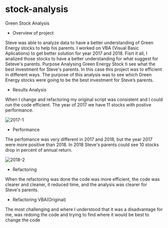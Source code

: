 # stock-analysis

Green Stock Analysis

* Overview of project

Steve was able to analyze data to have a better understanding of Green Energy stocks to help his parents. I worked on VBA (Visual Basic Aplications) to get 
better solution for year 2017 and 2018.
Fisrt it all, I analized those stocks to have a better understanding for what suggest for Seteve's parents.
Purpose
Analysing Green Energy Stock ti see what the best investment for Steve's parents.  In this case this project was to efficient in different ways.
The purpose of this analysis was to see which Green Energy stocks were going to be the best investment for Steve’s parents. 


* Results Analysis

When I change and refactoring my original script was consistent and I could run the code efficient.
The year of 2017 we have 11 stocks with postive performance. 

![2017-1](https://user-images.githubusercontent.com/87731897/133012240-2b2e9907-62c2-4711-9c37-1d653f26391d.png)

* Performance

The perfomance was very different in 2017 and 2018, but the year 2017 were more positive than 2018. 
In 2018 Steve's parents could see 10 stocks drop in percent of annual return.

![2018-2](https://user-images.githubusercontent.com/87731897/133012253-9f01b0d0-8174-4627-bcef-5d5586617c3b.png)


* Refactoring 

When the refactoring was done the code was more efficient, the code was clearer and cleaner, 
it reduced time, and the analysis was clearer for Steve's parents.

 * Refactoring VBA(Original)

The most challenging and where I understood that it was a disadvantage for me, 
was redoing the code and trying to find where it would be best to change the code
